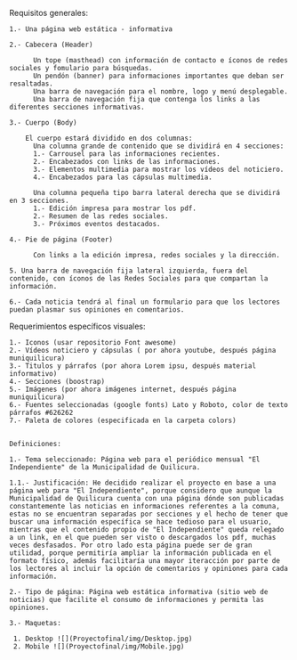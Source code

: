 Requisitos generales: 

	1.- Una página web estática - informativa

	2.- Cabecera (Header)

	      Un tope (masthead) con información de contacto e íconos de redes sociales y fomulario para búsquedas.
	      Un pendón (banner) para informaciones importantes que deban ser resaltadas.
	      Una barra de navegación para el nombre, logo y menú desplegable.
	      Una barra de navegación fija que contenga los links a las diferentes secciones informativas. 

	3.- Cuerpo (Body)

	    El cuerpo estará dividido en dos columnas: 
	      Una columna grande de contenido que se dividirá en 4 secciones:
          1.- Carrousel para las informaciones recientes.
          2.- Encabezados con links de las informaciones.
          3.- Elementos multimedia para mostrar los vídeos del noticiero. 
          4.- Encabezados para las cápsulas multimedia.

          Una columna pequeña tipo barra lateral derecha que se dividirá en 3 secciones. 
          1.- Edición impresa para mostrar los pdf. 
          2.- Resumen de las redes sociales.
          3.- Próximos eventos destacados.

    4.- Pie de página (Footer)

          Con links a la edición impresa, redes sociales y la dirección. 

    5. Una barra de navegación fija lateral izquierda, fuera del contenido, con íconos de las Redes Sociales para que compartan la información. 

    6.- Cada noticia tendrá al final un formulario para que los lectores puedan plasmar sus opiniones en comentarios.


Requerimientos específicos visuales:
  
  	1.- Iconos (usar repositorio Font awesome)
  	2.- Vídeos noticiero y cápsulas ( por ahora youtube, después página muniquilicura)
  	3.- Titulos y párrafos (por ahora Lorem ipsu, después material informativo)
  	4.- Secciones (boostrap)
  	5.- Imágenes (por ahora imágenes internet, después página muniquilicura)
  	6.- Fuentes seleccionadas (google fonts) Lato y Roboto, color de texto párrafos #626262
  	7.- Paleta de colores (especificada en la carpeta colors)


  	Definiciones: 

  	1.- Tema seleccionado: Página web para el periódico mensual "El Independiente" de la Municipalidad de Quilicura. 

  	1.1.- Justificación: He decidido realizar el proyecto en base a una página web para "El Independiente", porque considero que aunque la Municipalidad de Quilicura cuenta con una página dónde son publicadas constantemente las noticias en informaciones referentes a la comuna, estas no se encuentran separadas por secciones y el hecho de tener que buscar una información específica se hace tedioso para el usuario, mientras que el contenido propio de "El Independiente" queda relegado a un link, en el que pueden ser visto o descargados los pdf, muchas veces desfasados. Por otro lado esta página puede ser de gran utilidad, porque permitiría ampliar la información publicada en el formato físico, además facilitaría una mayor iteracción por parte de los lectores al incluir la opción de comentarios y opiniones para cada información.

    2.- Tipo de página: Página web estática informativa (sitio web de noticias) que facilite el consumo de informaciones y permita las opiniones.

    3.- Maquetas: 

     1. Desktop ![](Proyectofinal/img/Desktop.jpg)
     2. Mobile ![](Proyectofinal/img/Mobile.jpg)
